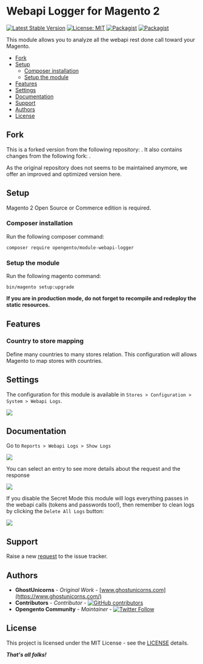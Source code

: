 # Webapi Logger for Magento 2

[![Latest Stable Version](https://img.shields.io/packagist/v/opengento/module-webapi-logger.svg?style=flat-square)](https://packagist.org/packages/opengento/module-webapi-logger)
[![License: MIT](https://img.shields.io/github/license/opengento/magento2-webapi-logger.svg?style=flat-square)](./LICENSE)
[![Packagist](https://img.shields.io/packagist/dt/opengento/module-webapi-logger.svg?style=flat-square)](https://packagist.org/packages/opengento/module-webapi-logger/stats)
[![Packagist](https://img.shields.io/packagist/dm/opengento/module-webapi-logger.svg?style=flat-square)](https://packagist.org/packages/opengento/module-webapi-logger/stats)

This module allows you to analyze all the webapi rest done call toward your Magento.

- [Fork](#fork)
- [Setup](#setup)
    - [Composer installation](#composer-installation)
    - [Setup the module](#setup-the-module)
- [Features](#features)
- [Settings](#settings)
- [Documentation](#documentation)
- [Support](#support)
- [Authors](#authors)
- [License](#license)

## Fork

This is a forked version from the following repository: .
It also contains changes from the following fork: .

As the original repository does not seems to be maintained anymore, we offer an improved and optimized version here.

## Setup

Magento 2 Open Source or Commerce edition is required.

###  Composer installation

Run the following composer command:

```
composer require opengento/module-webapi-logger
```

### Setup the module

Run the following magento command:

```
bin/magento setup:upgrade
```

**If you are in production mode, do not forget to recompile and redeploy the static resources.**

## Features

### Country to store mapping

Define many countries to many stores relation. This configuration will allows Magento to map stores with countries.

## Settings

The configuration for this module is available in `Stores > Configuration > System > Webapi Logs`.

<img src="https://github.com/opengento/magento2-webapi-logger/blob/main/screenshots/screen1.png" />

## Documentation

Go to `Reports > Webapi Logs > Show Logs`

<img src="https://github.com/opengento/magento2-webapi-logger/blob/main/screenshots/screen2.png" />

You can select an entry to see more details about the request and the response

<img src="https://github.com/opengento/magento2-webapi-logger/blob/main/screenshots/screen3.png" />

If you disable the Secret Mode this module will logs everything passes in the webapi calls (tokens and passwords too!), then remember to clean logs by clicking the `Delete All Logs` button:

<img src="https://github.com/opengento/magento2-webapi-logger/blob/main/screenshots/screen4.png" />

## Support

Raise a new [request](https://github.com/opengento/magento2-webapi-logger/issues) to the issue tracker.

## Authors

- **GhostUnicorns** - *Original Work* - [www.ghostunicorns.com](https://www.ghostunicorns.com/)
- **Contributors** - *Contributor* - [![GitHub contributors](https://img.shields.io/github/contributors/opengento/magento2-webapi-logger.svg?style=flat-square)](https://github.com/opengento/magento2-webapi-logger/graphs/contributors)
- **Opengento Community** - *Maintainer* - [![Twitter Follow](https://img.shields.io/twitter/follow/opengento.svg?style=social)](https://twitter.com/opengento)

## License

This project is licensed under the MIT License - see the [LICENSE](./LICENSE) details.

***That's all folks!***
